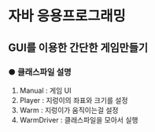 # 자바 응용프로그래밍
## GUI를 이용한 간단한 게임만들기
### ● 클래스파일 설명

1. Manual : 게임 UI
2. Player : 지렁이의 좌표와 크기를 설정
3. Warm : 지렁이가 움직이는걸 설정
4. WarmDriver : 클래스파일을 모아서 실행
